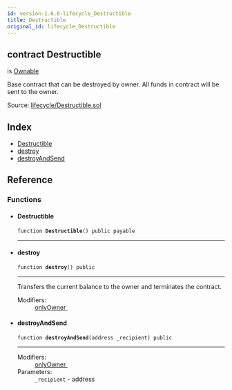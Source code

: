 ```yaml
---
id: version-1.6.0-lifecycle_Destructible
title: Destructible
original_id: lifecycle_Destructible
---
```


<div class="contract-doc"><div class="contract"><h2 class="contract-header"><span class="contract-kind">contract</span> Destructible</h2><p class="base-contracts"><span>is</span> <a href="ownership_Ownable.html">Ownable</a></p><p class="description">Base contract that can be destroyed by owner. All funds in contract will be sent to the owner.</p><div class="source">Source: <a href="https://github.com/OpenZeppelin/zeppelin-solidity/blob/v1.6.0/contracts/lifecycle/Destructible.sol" target="_blank">lifecycle/Destructible.sol</a></div></div><div class="index"><h2>Index</h2><ul><li><a href="lifecycle_Destructible.html#Destructible">Destructible</a></li><li><a href="lifecycle_Destructible.html#destroy">destroy</a></li><li><a href="lifecycle_Destructible.html#destroyAndSend">destroyAndSend</a></li></ul></div><div class="reference"><h2>Reference</h2><div class="functions"><h3>Functions</h3><ul><li><div class="item function"><span id="Destructible" class="anchor-marker"></span><h4 class="name">Destructible</h4><div class="body"><code class="signature">function <strong>Destructible</strong><span>() </span><span>public </span><span>payable </span></code><hr/></div></div></li><li><div class="item function"><span id="destroy" class="anchor-marker"></span><h4 class="name">destroy</h4><div class="body"><code class="signature">function <strong>destroy</strong><span>() </span><span>public </span></code><hr/><div class="description"><p>Transfers the current balance to the owner and terminates the contract.</p></div><dl><dt><span class="label-modifiers">Modifiers:</span></dt><dd><a href="ownership_Ownable.html#onlyOwner">onlyOwner </a></dd></dl></div></div></li><li><div class="item function"><span id="destroyAndSend" class="anchor-marker"></span><h4 class="name">destroyAndSend</h4><div class="body"><code class="signature">function <strong>destroyAndSend</strong><span>(address _recipient) </span><span>public </span></code><hr/><dl><dt><span class="label-modifiers">Modifiers:</span></dt><dd><a href="ownership_Ownable.html#onlyOwner">onlyOwner </a></dd><dt><span class="label-parameters">Parameters:</span></dt><dd><div><code>_recipient</code> - address</div></dd></dl></div></div></li></ul></div></div></div>
